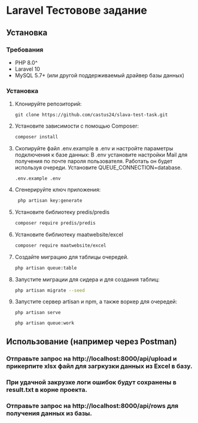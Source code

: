 # Laravel Тестовове задание

## Установка

### Требования

- PHP 8.0^
- Laravel 10
- MySQL 5.7+ (или другой поддерживаемый драйвер базы данных)

### Установка

1. Клонируйте репозиторий:

   ```
   git clone https://github.com/castus24/slava-test-task.git

2. Установите зависимости с помощью Composer:

   ```bash
   composer install

3. Скопируйте файл .env.example в .env и настройте параметры подключения к базе данных:
   В .env установите настройки Mail для получения по почте пароля пользователя.
   Работать он будет используя очереди. Установите QUEUE_CONNECTION=database.

   ```
   .env.example .env
   ```

4. Сгенерируйте ключ приложения:

   ```bash
    php artisan key:generate
   ```

5. Установите библиотеку predis/predis

   ```bash
   composer require predis/predis
   ```

6. Установите библиотеку maatwebsite/excel

   ```bash
   composer require maatwebsite/excel
   ```

7. Создайте миграцию для таблицы очередей.

   ```bash
   php artisan queue:table
   ```

8. Запустите миграции для сидера и для создания таблиц:

   ```bash
   php artisan migrate --seed
   ```
9. Запустите cервер artisan и npm, а также воркер для очередей:

   ```
   php artisan serve
   ```
   ```
   php artisan queue:work
   ```

## Использование (например через Postman)

### Отправьте запрос на http://localhost:8000/api/upload и прикерпите xlsx файл для загркузки данных из Excel в базу.
### При удачной закрузке логи ошибок будут сохранены в result.txt в корне проекта.
### Отправьте запрос на http://localhost:8000/api/rows для получения данных из базы.







